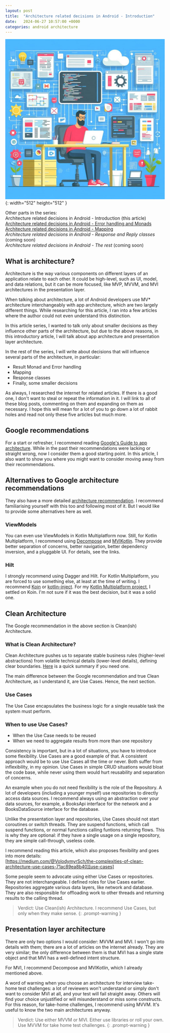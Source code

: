 ```yaml
---
layout: post
title:  "Architecture related decisions in Android - Introduction"
date:   2024-06-27 10:57:00 +0000
categories: android architecture
---
```


![starting-image](/assets/img/posts/20240627_architecture.jpg){: width="512" height="512" }

Other parts in the series:<br>
Architecture related decisions in Android - Introduction (this article)<br>
[Architecture related decisions in Android - Error handling and Monads]<br>
[Architecture related decisions in Android - Mapping]<br>
*Architecture related decisions in Android - Response and Reply classes* (coming soon)<br>
*Architecture related decisions in Android - The rest* (coming soon)

## What is architecture?

Architecture is the way various components on different layers of an application relate to each other. It could be high-level, such as UI, model, and data relations, but it can be more focused, like MVP, MVVM, and MVI architectures in the presentation layer.

When talking about architecture, a lot of Android developers use MV* architecture interchangeably with app architecture, which are two largely different things. While researching for this article, I ran into a few articles where the author could not even understand this distinction.

In this article series, I wanted to talk only about smaller decisions as they influence other parts of the architecture, but due to the above reasons, in this introductory article, I will talk about app architecture and presentation layer architecture.

In the rest of the series, I will write about decisions that will influence several parts of the architecture, in particular:
* Result Monad and Error handling
* Mapping
* Response classes
* Finally, some smaller decisions

As always, I researched the internet for related articles. If there is a good one, I don't want to steal or repeat the information in it. I will link to all of these blog posts, commenting on them and expanding on them as necessary. I hope this will mean for a lot of you to go down a lot of rabbit holes and read not only these five articles but much more.

## Google recommendations

For a start or refresher, I recommend reading [Google's Guide to app architecture][architecture-guide]. While in the past their recommendations were lacking or straight wrong, now I consider them a good starting point.
In this article, I also want to show you where you might want to consider moving away from their recommendations.

## Alternatives to Google architecture recommendations

They also have a more detailed [architecture recommendation][architecture-recommendations]. I recommend familiarising yourself with this too and following most of it. But I would like to provide some alternatives here as well.

### ViewModels

You can even use ViewModels in Kotlin Multiplatform now. Still, for Kotlin Multiplatform, I recommend using [Decompose][decompose] and [MVIKotlin][mvikotlin]. They provide better separation of concerns, better navigation, better dependency inversion, and a pluggable UI. For details, see the links.

### Hilt

I strongly recommend using Dagger and Hilt. For Kotlin Multiplatform, you are forced to use something else, at least at the time of writing. I recommend [Koin][koin] or [kotlin-inject][kotlin-inject]. For my [Kotlin Multiplatform project][companies-house], I settled on Koin. I'm not sure if it was the best decision, but it was a solid one.

## Clean Architecture

The Google recommendation in the above section is Clean(ish) Architecture.

### What is Clean Architecture?

Clean Architecture pushes us to separate stable business rules (higher-level abstractions) from volatile technical details (lower-level details), defining clear boundaries.
[Here][clean-architecture-gist] is a quick summary if you need one.

The main difference between the Google recommendation and true Clean Architecture, as I understand it, are Use Cases. Hence, the next section.

### Use Cases

The Use Case encapsulates the business logic for a single reusable task the system must perform.

### When to use Use Cases?

* When the Use Case needs to be reused
* When we need to aggregate results from more than one repository

Consistency is important, but in a lot of situations, you have to introduce some flexibility. Use Cases are a good example of that. A consistent approach would be to use Use Cases all the time or never. Both suffer from inflexibility, in my opinion. Use Cases in simple CRUD situations would bloat the code base, while never using them would hurt reusability and separation of concerns.

An example when you do not need flexibility is the role of the Repository. A lot of developers (including a younger myself) use repositories to directly access data sources. I recommend always using an abstraction over your data sources, for example, a BooksApi interface for the network and a BooksDataSource interface for the database.

Unlike the presentation layer and repositories, Use Cases should not start coroutines or switch threads. They are suspend functions, which call suspend functions, or normal functions calling funtions returning flows. This is why they are optional: if they have a single usage on a single repository, they are simple call-through, useless code.

I recommend reading this article, which also proposes flexibility and goes into more details:<br>
[https://medium.com/@VolodymyrSch/the-complexities-of-clean-architecture-use-cases-71ac89ea8b40][use-cases]

Some people seem to advocate using either Use Cases or repositories. They are not interchangeable. I defined roles for Use Cases earlier. Repositories aggregate various data layers, like network and database. They are also responsible for offloading work to other threads and returning results to the calling thread.

> Verdict: Use Clean(ish) Architecture. I recommend Use Cases, but only when they make sense.
{: .prompt-warning }

## Presentation layer architecture

There are only two options I would consider: MVVM and MVI. I won't go into details with them; there are a lot of articles on the internet already. They are very similar; the only difference between them is that MVI has a single state object and that MVI has a well-defined intent structure.

For MVI, I recommend Decompose and MVIKotlin, which I already mentioned above.

A word of warning when you choose an architecture for interview take-home test challenges: a lot of reviewers won't understand or simply don't want to consider MVI at all, and your test will fail straight away. Others will find your choice unjustified or will misunderstand or miss some constructs. For this reason, for take-home challenges, I recommend using MVVM. It's useful to know the two main architectures anyway.

> Verdict: Use either MVVM or MVI. Either use libraries or roll your own. Use MVVM for take home test challenges.
{: .prompt-warning }

[architecture-guide]: https://developer.android.com/topic/architecture
[architecture-recommendations]: https://developer.android.com/topic/architecture/recommendations
[decompose]: https://arkivanov.github.io/Decompose/
[mvikotlin]: https://arkivanov.github.io/MVIKotlin/
[koin]: https://insert-koin.io/
[kotlin-inject]: https://github.com/evant/kotlin-inject
[companies-house]: https://bitbucket.org/babestudios/companies-house
[clean-architecture-gist]: https://gist.github.com/ygrenzinger/14812a56b9221c9feca0b3621518635b
[use-cases]: https://medium.com/@VolodymyrSch/the-complexities-of-clean-architecture-use-cases-71ac89ea8b40
[Architecture related decisions in Android - Error handling and Monads]: https://herrbert74.github.io/posts/architecture-related-decisions-error-handling-and-monads/
[Architecture related decisions in Android - Mapping]: https://herrbert74.github.io/posts/architecture-related-decisions-mapping/
[Architecture related decisions in Android - Response and Reply classes]: https://herrbert74.github.io/posts/architecture-related-decisions-response-classes/
[Architecture related decisions in Android - The rest]: http://localhost:4000/posts/architecture-related-decisions-rest/